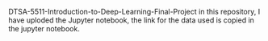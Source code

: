 DTSA-5511-Introduction-to-Deep-Learning-Final-Project
in this repository, I have uploded the Jupyter notebook, the link for the data used is copied in the jupyter notebook.
